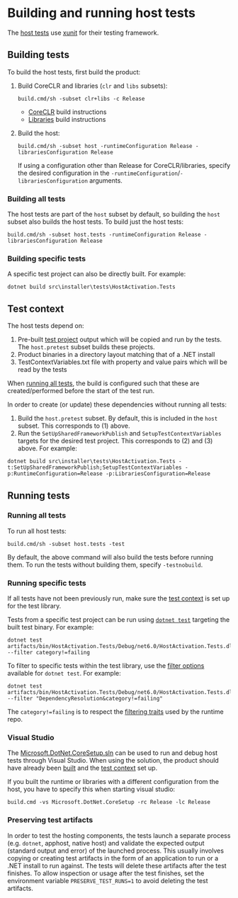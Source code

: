 # Building and running host tests

The [host tests](/src/installer/tests) use [xunit](http://xunit.github.io/) for their testing framework.

## Building tests

To build the host tests, first build the product:

1.  Build CoreCLR and libraries (`clr` and `libs` subsets):
    ```
    build.cmd/sh -subset clr+libs -c Release
    ```
    * [CoreCLR](../../building/coreclr/README.md) build instructions
    * [Libraries](../../building/libraries/README.md) build instructions

2.  Build the host:
    ```
    build.cmd/sh -subset host -runtimeConfiguration Release -librariesConfiguration Release
    ```
    If using a configuration other than Release for CoreCLR/libraries, specify the desired configuration in the `-runtimeConfiguration`/`-librariesConfiguration` arguments.

### Building all tests

The host tests are part of the `host` subset by default, so building the `host` subset also builds the host tests. To build just the host tests:
```
build.cmd/sh -subset host.tests -runtimeConfiguration Release -librariesConfiguration Release
```

### Building specific tests

A specific test project can also be directly built. For example:
```
dotnet build src\installer\tests\HostActivation.Tests
```

## Test context

The host tests depend on:
  1. Pre-built [test project](/src/installer/tests/Assets/Projects) output which will be copied and run by the tests. The `host.pretest` subset builds these projects.
  2. Product binaries in a directory layout matching that of a .NET install
  3. TestContextVariables.txt file with property and value pairs which will be read by the tests

When [running all tests](#running-all-tests), the build is configured such that these are created/performed before the start of the test run.

In order to create (or update) these dependencies without running all tests:
  1. Build the `host.pretest` subset. By default, this is included in the `host` subset. This corresponds to (1) above.
  2. Run the `SetUpSharedFrameworkPublish` and `SetupTestContextVariables` targets for the desired test project. This corresponds to (2) and (3) above. For example:
  ```
  dotnet build src\installer\tests\HostActivation.Tests -t:SetUpSharedFrameworkPublish;SetupTestContextVariables -p:RuntimeConfiguration=Release -p:LibrariesConfiguration=Release
  ```

## Running tests

### Running all tests

To run all host tests:
```
build.cmd/sh -subset host.tests -test
```

By default, the above command will also build the tests before running them. To run the tests without building them, specify `-testnobuild`.

### Running specific tests

If all tests have not been previously run, make sure the [test context](#test-context) is set up for the test library.

Tests from a specific test project can be run using [`dotnet test`](https://docs.microsoft.com/dotnet/core/tools/dotnet-test) targeting the built test binary. For example:
```
dotnet test artifacts/bin/HostActivation.Tests/Debug/net6.0/HostActivation.Tests.dll --filter category!=failing
```

To filter to specific tests within the test library, use the [filter options](https://docs.microsoft.com/dotnet/core/tools/dotnet-test#filter-option-details) available for `dotnet test`. For example:
```
dotnet test artifacts/bin/HostActivation.Tests/Debug/net6.0/HostActivation.Tests.dll --filter "DependencyResolution&category!=failing"
```

The `category!=failing` is to respect the [filtering traits](../libraries/filtering-tests.md) used by the runtime repo.

### Visual Studio

The [Microsoft.DotNet.CoreSetup.sln](/src/installer/Microsoft.DotNet.CoreSetup.sln) can be used to run and debug host tests through Visual Studio. When using the solution, the product should have already been [built](#building-tests) and the [test context](#test-context) set up.

If you built the runtime or libraries with a different configuration from the host, you have to specify this when starting visual studio:

```console
build.cmd -vs Microsoft.DotNet.CoreSetup -rc Release -lc Release
```

### Preserving test artifacts

In order to test the hosting components, the tests launch a separate process (e.g. `dotnet`, apphost, native host) and validate the expected output (standard output and error) of the launched process. This usually involves copying or creating test artifacts in the form of an application to run or a .NET install to run against. The tests will delete these artifacts after the test finishes. To allow inspection or usage after the test finishes, set the environment variable `PRESERVE_TEST_RUNS=1` to avoid deleting the test artifacts.
